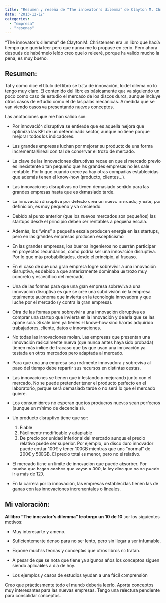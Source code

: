 ```yaml
---
title: "Resumen y reseña de “The innovator's dilemma” de Clayton M. Christensen"
date: "2013-12-12"
categories: 
  - "empresa"
  - "resenas"
---
```


“The innovator's dilemma” de Clayton M. Christensen era un libro que hacía tiempo que quería leer pero que nunca me lo propuse en serio. Pero ahora después de habérmelo leído creo que lo releeré, porque ha valido mucho la pena, es muy bueno.

## Resumen:

Tal y como dice el título del libro se trata de innovación, lo del dilema no lo tengo muy claro. El contenido del libro es básicamente que va siguiendo un poco como caso de estudio el mercado de los discos duros, aunque incluye otros casos de estudio como el de las palas mecánicas. A medida que se van viendo casos va presentando nuevos conceptos.

Las anotaciones que me han salido son:

- Por innovación disruptiva se entiende que es aquella mejora que optimiza las KPI de un determinado sector, aunque no tiene porque mejorar todos los indicadores.
    
- Las grandes empresas luchan por mejorar su producto de una forma incremental/lineal con tal de conservar el trozo de mercado.
    
- La clave de las innovaciones disruptivas recae en que el mercado previo es inexistente o tan pequeño que las grandes empresas no les sale rentable. Por lo que cuando crece ya hay otras compañías establecidas que además tienen el know-how (producto, clientes...).
    
- Las innovaciones disruptivas no tienen demasiado sentido para las grandes empresas hasta que es demasiado tarde.
    
- La innovación disruptiva por defecto crea un nuevo mercado, y este, por definición, es muy pequeño y va creciendo.
    
- Debido al punto anterior (que los nuevos mercados son pequeños) las startups desde el principio deben ser rentables a pequeña escala.
    
- Además, los “wins” a pequeña escala producen energía en las startups, pero en las grandes empresas producen escepticismo.
    
- En las grandes empresas, los buenos ingenieros no querrán participar en proyectos secundarios, como podría ser una innovación disruptiva. Por lo que más probabilidades, desde el principio, al fracaso.
    
- En el caso de que una gran empresa logre sobrevivir a una innovación disruptiva, es debido a que anteriormente dominaba un trozo muy concreto y específico del mercado.
    
- Una de las formas para que una gran empresa sobreviva a una innovación disruptiva es que se cree una subdivisión de la empresa totalmente autónoma que invierta en la tecnología innovadora y que luche por el mercado (y contra la gran empresa).
    
- Otra de las formas para sobrevivir a una innovación disruptiva es comprar una startup que invierta en la innovación y dejarla que se las apañe sola. Si sale bien ya tienes el know-how sino habrás adquirido trabajadores, cliente, datos e innovaciones.
    
- No todas las innovaciones molan. Las empresas que presentan una innovación radicalmente nueva (que nunca antes haya sido probada) tienen más índice de fracaso que las que usan una innovación ya testada en otros mercados pero adaptada al mercado.
    
- Para que una una empresa sea realmente innovadora y sobreviva al paso del tiempo debe repartir sus recursos en distintas cestas.
    
- Las innovaciones se tienen que ir testando y mejorando junto con el mercado. No se puede pretender tener el producto perfecto en el laboratorio, porque será demasiado tarde o no será lo que el mercado quiere.
    
- Los consumidores no esperan que los productos nuevos sean perfectos (aunque un mínimo de decencia si).
    
- Un producto disruptivo tiene que ser:
    
    1. Fiable
    2. Fácilmente modificable y adaptable
    3. De precio por unidad inferior al del mercado aunque el precio relativo puede ser superior. Por ejemplo, un disco duro innovador puede costar 100€ y tener 100GB mientras que uno “normal” de 200€ y 500GB. El precio total es menor, pero no el relativo.
- El mercado tiene un limite de innovación que puede absorber. Por mucho que hagan coches que vayan a 300, la ley dice que no se puede ir a más de 120.
    
- En la carrera por la innovación, las empresas establecidas tienen las de ganas con las innovaciones incrementales o lineales.
    

## Mi valoración:

**Al libro “****The innovator's dilemma****” le otorgo un** **10** **de 10** por los siguientes motivos:

- Muy interesante y ameno.
    
- Suficientemente denso para no ser lento, pero sin llegar a ser infumable.
    
- Expone muchas teorías y conceptos que otros libros no tratan.
    
- A pesar de que se nota que tiene ya algunos años los conceptos siguen siendo aplicables a día de hoy.
    
- Los ejemplos y casos de estudios ayudan a una fácil comprensión
    

Creo que prácticamente todo el mundo debería leerlo. Aporta conceptos muy interesantes para las nuevas empresas. Tengo una relectura pendiente para consolidar conceptos.
